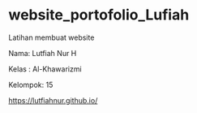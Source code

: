 # website_portofolio_Lufiah
Latihan membuat website 

Nama: Lutfiah Nur H

Kelas : Al-Khawarizmi

Kelompok: 15

 https://lutfiahnur.github.io/
